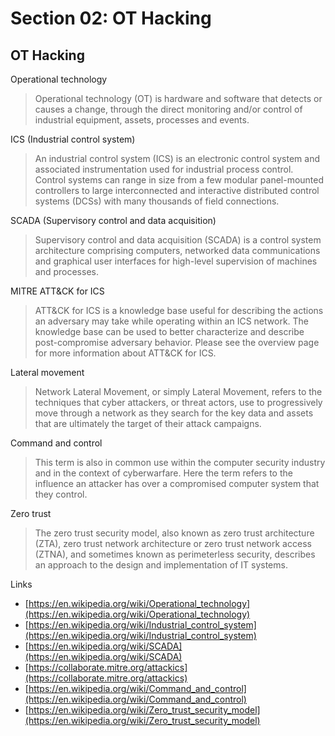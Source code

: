 # Section 02: OT Hacking

## OT Hacking
Operational technology
> Operational technology (OT) is hardware and software that detects or causes a change, through the direct monitoring and/or control of industrial equipment, assets, processes and events.

ICS (Industrial control system)
> An industrial control system (ICS) is an electronic control system and associated instrumentation used for industrial process control.
> Control systems can range in size from a few modular panel-mounted controllers to large interconnected and interactive distributed control systems (DCSs) with many thousands of field connections.

SCADA (Supervisory control and data acquisition)
> Supervisory control and data acquisition (SCADA) is a control system architecture comprising computers, networked data communications and graphical user interfaces for high-level supervision of machines and processes. 

MITRE ATT&CK for ICS
> ATT&CK for ICS is a knowledge base useful for describing the actions an adversary may take while operating within an ICS network.
> The knowledge base can be used to better characterize and describe post-compromise adversary behavior.
> Please see the overview page for more information about ATT&CK for ICS.

Lateral movement
> Network Lateral Movement, or simply Lateral Movement, refers to the techniques that cyber attackers, or threat actors, use to progressively move through a network as they search for the key data and assets that are ultimately the target of their attack campaigns.

Command and control
> This term is also in common use within the computer security industry and in the context of cyberwarfare.
> Here the term refers to the influence an attacker has over a compromised computer system that they control. 

Zero trust
> The zero trust security model, also known as zero trust architecture (ZTA), zero trust network architecture or zero trust network access (ZTNA), and sometimes known as perimeterless security, describes an approach to the design and implementation of IT systems.

Links
- [https://en.wikipedia.org/wiki/Operational_technology](https://en.wikipedia.org/wiki/Operational_technology)
- [https://en.wikipedia.org/wiki/Industrial_control_system](https://en.wikipedia.org/wiki/Industrial_control_system)
- [https://en.wikipedia.org/wiki/SCADA](https://en.wikipedia.org/wiki/SCADA)
- [https://collaborate.mitre.org/attackics](https://collaborate.mitre.org/attackics)
- [https://en.wikipedia.org/wiki/Command_and_control](https://en.wikipedia.org/wiki/Command_and_control)
- [https://en.wikipedia.org/wiki/Zero_trust_security_model](https://en.wikipedia.org/wiki/Zero_trust_security_model)
